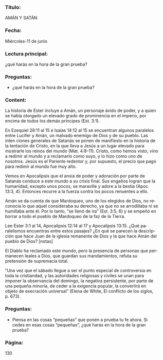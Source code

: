 ### Título:

AMÁN Y SATÁN

### Fecha:

Miércoles-11 de junio

### Lectura principal:

¿qué harás en la hora de la gran prueba?

### Preguntas:

- ¿qué harás en la hora de la gran prueba?

### Content:

La historia de Ester incluye a Amán, un personaje ávido de poder, y a quien se
había otorgado un elevado grado de prominencia en el imperio, por encima de
todos los demás príncipes (Est. 3:1).

En Ezequiel 28:11 al 15 e Isaías 14:12 al 15 se encuentran algunos paralelos
entre Lucifer y Amán, un malvado enemigo de Dios y de su pueblo. Las inten­
ciones generales de Satanás se ponen de manifiesto en la historia de la tentación
de Cristo, en la que lleva a Jesús a un lugar elevado para mostrarle los reinos
del mundo (Mat. 4:8-11). Cristo, como hemos visto, vino a redimir al mundo y
a reclamarlo como suyo, y lo hizo como uno de nosotros. Jesús es el Pariente
redentor y, por supuesto, el precio que pagó para redimir al mundo fue muy alto.

Vemos en Apocalipsis que el ansia de poder y adoración por parte de Satanás
conduce a este mundo a su crisis final. Sus engaños logran que la humanidad,
excepto unos pocos, se maraville y adore a la bestia (Apoc. 13:3, 4). Entonces
recurre a la fuerza contra los pocos renuentes a ello.

Amán se da cuenta de que Mardoqueo, uno de los elegidos de Dios, no re­
conocía lo que aquel consideraba su derecho, ya que no se arrodillaba ni se
humillaba ante él. Por lo tanto, “se llenó de ira” (Est. 3:5, 6) y se empeñó en borrar
a todo el pueblo de Mardoqueo de la faz de la Tierra.

Lee Ester 3:1 al 14, Apocalipsis 12:14 al 17 y Apocalipsis 13:15. ¿Qué pa­
ralelismos encuentras entre estos pasajes? ¿En qué se parecen la descrip­
ción que hace Juan de la iglesia remanente de Dios y la que hace Amán del
pueblo de Dios? [notas]

El Diablo ha reclamado este mundo, pero la presencia de personas que per­
manecen leales a Dios, que guardan sus mandamientos, refuta su pretensión
de supremacía total.

“Una vez que el sábado llegue a ser el punto especial de controversia en
toda la cristiandad, y las autoridades religiosas y civiles se unan para imponer
la observancia del domingo, la negativa persistente, por parte de una pequeña
minoría, de ceder a la exigencia popular, la convertirá en objeto de execración
universal” (Elena de White, El conflicto de los siglos, p. 673).

### Preguntas:

- Piensa en las cosas “pequeñas” que ponen a prueba tu fe ahora. Si cedes en esas
  cosas “pequeñas”, ¿qué harás en la hora de la gran prueba?

### Página:

130

